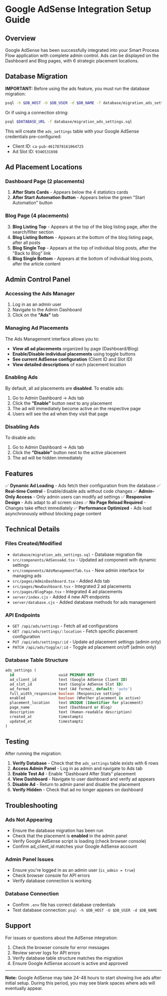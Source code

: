 # Google AdSense Integration Setup Guide

## Overview
Google AdSense has been successfully integrated into your Smart Process Flow application with complete admin control. Ads can be displayed on the Dashboard and Blog pages, with 6 strategic placement locations.

## Database Migration

**IMPORTANT:** Before using the ads feature, you must run the database migration:

```bash
psql -h $DB_HOST -U $DB_USER -d $DB_NAME -f database/migration_ads_settings.sql
```

Or if using a connection string:
```bash
psql $DATABASE_URL -f database/migration_ads_settings.sql
```

This will create the `ads_settings` table with your Google AdSense credentials pre-configured:
- Client ID: `ca-pub-4617878161064725`
- Ad Slot ID: `9346531698`

## Ad Placement Locations

### Dashboard Page (2 placements)
1. **After Stats Cards** - Appears below the 4 statistics cards
2. **After Start Automation Button** - Appears below the green "Start Automation" button

### Blog Page (4 placements)
3. **Blog Listing Top** - Appears at the top of the blog listing page, after the search/filter section
4. **Blog Listing Bottom** - Appears at the bottom of the blog listing page, after all posts
5. **Blog Single Top** - Appears at the top of individual blog posts, after the "Back to Blog" link
6. **Blog Single Bottom** - Appears at the bottom of individual blog posts, after the article content

## Admin Control Panel

### Accessing the Ads Manager
1. Log in as an admin user
2. Navigate to the Admin Dashboard
3. Click on the **"Ads"** tab

### Managing Ad Placements
The Ads Management interface allows you to:
- **View all ad placements** organized by page (Dashboard/Blog)
- **Enable/Disable individual placements** using toggle buttons
- **See current AdSense configuration** (Client ID and Slot ID)
- **View detailed descriptions** of each placement location

### Enabling Ads
By default, all ad placements are **disabled**. To enable ads:

1. Go to Admin Dashboard → Ads tab
2. Click the **"Enable"** button next to any placement
3. The ad will immediately become active on the respective page
4. Users will see the ad when they visit that page

### Disabling Ads
To disable ads:
1. Go to Admin Dashboard → Ads tab
2. Click the **"Disable"** button next to the active placement
3. The ad will be hidden immediately

## Features

✅ **Dynamic Ad Loading** - Ads fetch their configuration from the database
✅ **Real-time Control** - Enable/disable ads without code changes
✅ **Admin-Only Access** - Only admin users can modify ad settings
✅ **Responsive Design** - Ads adapt to all screen sizes
✅ **No Page Reload Required** - Changes take effect immediately
✅ **Performance Optimized** - Ads load asynchronously without blocking page content

## Technical Details

### Files Created/Modified
- `database/migration_ads_settings.sql` - Database migration file
- `src/components/AdSenseAd.tsx` - Updated ad component with dynamic settings
- `src/components/AdsManagementTab.tsx` - New admin interface for managing ads
- `src/pages/AdminDashboard.tsx` - Added Ads tab
- `src/pages/NewDashboard.tsx` - Integrated 2 ad placements
- `src/pages/BlogPage.tsx` - Integrated 4 ad placements
- `server/index.cjs` - Added 4 new API endpoints
- `server/database.cjs` - Added database methods for ads management

### API Endpoints
- `GET /api/ads/settings` - Fetch all ad configurations
- `GET /api/ads/settings/:location` - Fetch specific placement configuration
- `PUT /api/ads/settings/:id` - Update ad placement settings (admin only)
- `PATCH /api/ads/toggle/:id` - Toggle ad placement on/off (admin only)

### Database Table Structure
```sql
ads_settings (
  id                    uuid PRIMARY KEY
  ad_client_id          text (Google AdSense Client ID)
  ad_slot_id            text (Google AdSense Slot ID)
  ad_format             text (Ad format, default: 'auto')
  full_width_responsive boolean (Responsive setting)
  enabled               boolean (Whether placement is active)
  placement_location    text UNIQUE (Identifier for placement)
  page_name             text (Dashboard or Blog)
  description           text (Human-readable description)
  created_at            timestamptz
  updated_at            timestamptz
)
```

## Testing

After running the migration:

1. **Verify Database** - Check that the `ads_settings` table exists with 6 rows
2. **Access Admin Panel** - Log in as admin and navigate to Ads tab
3. **Enable Test Ad** - Enable "Dashboard After Stats" placement
4. **View Dashboard** - Navigate to user dashboard and verify ad appears
5. **Disable Ad** - Return to admin panel and disable the placement
6. **Verify Hidden** - Check that ad no longer appears on dashboard

## Troubleshooting

### Ads Not Appearing
- Ensure the database migration has been run
- Check that the placement is **enabled** in the admin panel
- Verify Google AdSense script is loading (check browser console)
- Confirm ad_client_id matches your Google AdSense account

### Admin Panel Issues
- Ensure you're logged in as an admin user (`is_admin = true`)
- Check browser console for API errors
- Verify database connection is working

### Database Connection
- Confirm `.env` file has correct database credentials
- Test database connection: `psql -h $DB_HOST -U $DB_USER -d $DB_NAME`

## Support

For issues or questions about the AdSense integration:
1. Check the browser console for error messages
2. Review server logs for API errors
3. Verify database table structure matches the migration
4. Ensure Google AdSense account is active and approved

---

**Note:** Google AdSense may take 24-48 hours to start showing live ads after initial setup. During this period, you may see blank spaces where ads will eventually appear.
